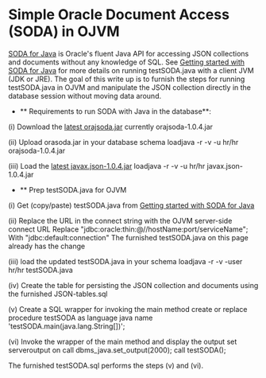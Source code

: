# Simple Oracle Document Access (SODA) in OJVM

[SODA for Java](https://github.com/oracle/soda-for-java) is Oracle's fluent Java API for accessing JSON collections and documents without any knowledge of SQL.
See [Getting started with SODA for Java](https://github.com/oracle/soda-for-java/blob/master/doc/Getting-started-example.md) for more details on running testSODA.java with a client JVM (JDK or JRE).
The goal of this write up is to furnish the steps for running testSODA.java in OJVM and manipulate the JSON collection directly in the database session without moving data around.

* ** Requirements to run SODA with Java in the database**:

(i) Download the [latest orajsoda.jar](https://github.com/oracle/soda-for-java/releases) currently orajsoda-1.0.4.jar 

(ii) Upload orasoda.jar in your database schema
          loadjava -r -v -u hr/hr orajsoda-1.0.4.jar

(iii) Load the [latest javax.json-1.0.4.jar](https://mvnrepository.com/artifact/org.glassfish/javax.json/1.0.4) 
          loadjava -r -v -u hr/hr javax.json-1.0.4.jar

* ** Prep testSODA.java for OJVM

(i) Get (copy/paste) testSODA.java from [Getting started with SODA for Java](https://github.com/oracle/soda-for-java/blob/master/doc/Getting-started-example.md)

(ii) Replace the URL in the connect string with the OJVM server-side connect URL 
          Replace "jdbc:oracle:thin:@//hostName:port/serviceName";
          With "jdbc:default:connection"
The furnished testSODA.java on this page already has the change     

(iii) load the updated testSODA.java in your schema
          loadjava -r -v -user hr/hr testSODA.java

(iv) Create the table for persisting the JSON collection and documents using the furnished JSON-tables.sql

(v) Create a SQL wrapper for invoking the main method 
          create or replace procedure testSODA as
          language java name 'testSODA.main(java.lang.String[])';        

(vi) Invoke the wrapper of the main method and display the output
           set serveroutput on
           call dbms_java.set_output(2000);
           call testSODA();

The furnished testSODA.sql performs the steps (v) and (vi).       
